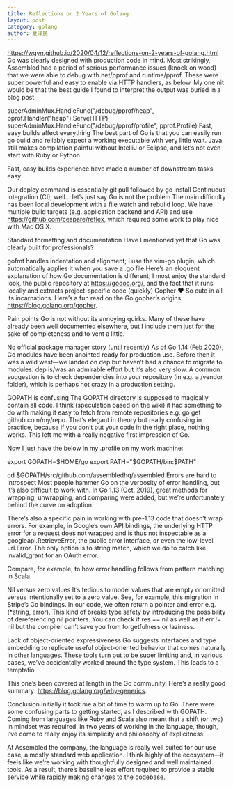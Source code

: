 ```yaml
---
title: Reflections on 2 Years of Golang
layout: post
category: golang
author: 夏泽民
---
```

https://wgyn.github.io/2020/04/12/reflections-on-2-years-of-golang.html
Go was clearly designed with production code in mind. Most strikingly, Assembled had a period of serious performance issues (knock on wood) that we were able to debug with net/pprof and runtime/pprof. These were super powerful and easy to enable via HTTP handlers, as below. My one nit would be that the best guide I found to interpret the output was buried in a blog post.

  superAdminMux.HandleFunc("/debug/pprof/heap", pprof.Handler("heap").ServeHTTP)
  superAdminMux.HandleFunc("/debug/pprof/profile", pprof.Profile)
Fast, easy builds affect everything
The best part of Go is that you can easily run go build and reliably expect a working executable with very little wait. Java still makes compilation painful without IntelliJ or Eclipse, and let’s not even start with Ruby or Python.

Fast, easy builds experience have made a number of downstream tasks easy:

Our deploy command is essentially git pull followed by go install
Continuous integration (CI), well… let’s just say Go is not the problem
The main difficulty has been local development with a file watch and rebuild loop. We have multiple build targets (e.g. application backend and API) and use https://github.com/cespare/reflex, which required some work to play nice with Mac OS X.

Standard formatting and documentation
Have I mentioned yet that Go was clearly built for professionals?

gofmt handles indentation and alignment; I use the vim-go plugin, which automatically applies it when you save a .go file
Here’s an eloquent explanation of how Go documentation is different; I most enjoy the standard look, the public repository at https://godoc.org/, and the fact that it runs locally and extracts project-specific code (quickly)
Gopher ❤️
So cute in all its incarnations. Here’s a fun read on the Go gopher’s origins: https://blog.golang.org/gopher.
<!-- more -->
Pain points
Go is not without its annoying quirks. Many of these have already been well documented elsewhere, but I include them just for the sake of completeness and to vent a little.

No official package manager story (until recently)
As of Go 1.14 (Feb 2020), Go modules have been anointed ready for production use. Before then it was a wild west—we landed on dep but haven’t had a chance to migrate to modules. dep is/was an admirable effort but it’s also very slow. A common suggestion is to check dependencies into your repository (in e.g. a /vendor folder), which is perhaps not crazy in a production setting.

GOPATH is confusing
The GOPATH directory is supposed to magically contain all code. I think (speculation based on the wiki) it had something to do with making it easy to fetch from remote repositories e.g. go get github.com/my/repo. That’s elegant in theory but really confusing in practice, because if you don’t put your code in the right place, nothing works. This left me with a really negative first impression of Go.

Now I just have the below in my .profile on my work machine:

  export GOPATH=$HOME/go
  export PATH="$GOPATH/bin:$PATH"

  cd $GOPATH/src/github.com/assembledhq/assembled
Errors are hard to introspect
Most people hammer Go on the verbosity of error handling, but it’s also difficult to work with. In Go 1.13 (Oct. 2019), great methods for wrapping, unwrapping, and comparing were added, but we’re unfortunately behind the curve on adoption.

There’s also a specific pain in working with pre-1.13 code that doesn’t wrap errors. For example, in Google’s own API bindings, the underlying HTTP error for a request does not wrapped and is thus not inspectable as a googleapi.RetrieveError, the public error interface, or even the low-level url.Error. The only option is to string match, which we do to catch like invalid_grant for an OAuth error.

Compare, for example, to how error handling follows from pattern matching in Scala.

Nil versus zero values
It’s tedious to model values that are empty or omitted versus intentionally set to a zero value. See, for example, this migration in Stripe’s Go bindings. In our code, we often return a pointer and error e.g. (*string, error). This kind of breaks type safety by introducing the possibility of dereferencing nil pointers. You can check if res == nil as well as if err != nil but the compiler can’t save you from forgetfulness or laziness.

Lack of object-oriented expressiveness
Go suggests interfaces and type embedding to replicate useful object-oriented behavior that comes naturally in other languages. These tools turn out to be super limiting and, in various cases, we’ve accidentally worked around the type system. This leads to a temptatio

This one’s been covered at length in the Go community. Here’s a really good summary: https://blog.golang.org/why-generics.

Conclusion
Initially it took me a bit of time to warm up to Go. There were some confusing parts to getting started, as I described with GOPATH. Coming from languages like Ruby and Scala also meant that a shift (or two) in mindset was required. In two years of working in the language, though, I’ve come to really enjoy its simplicity and philosophy of explicitness.

At Assembled the company, the language is really well suited for our use case, a mostly standard web application. I think highly of the ecosystem—it feels like we’re working with thoughtfully designed and well maintained tools. As a result, there’s baseline less effort required to provide a stable service while rapidly making changes to the codebase.
